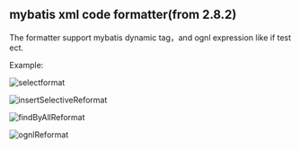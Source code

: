 ## mybatis xml code formatter(from 2.8.2)


The formatter support mybatis dynamic tag，and ognl expression like if test ect.

Example:

![selectformat](https://raw.githubusercontent.com/gejun123456/MyBatisCodeHelper-Pro/master/screenshots/selectformat.gif)

![insertSelectiveReformat](https://raw.githubusercontent.com/gejun123456/MyBatisCodeHelper-Pro/master/screenshots/insertSelectiveReformat.gif)

![findByAllReformat](https://raw.githubusercontent.com/gejun123456/MyBatisCodeHelper-Pro/master/screenshots/findByAllReformat.gif)

![ognlReformat](https://raw.githubusercontent.com/gejun123456/MyBatisCodeHelper-Pro/master/screenshots/ognlReformat.gif)
